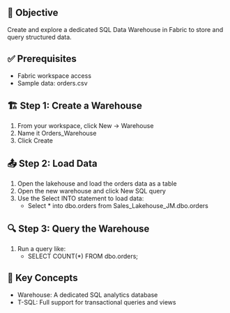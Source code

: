 ## 🎯 Objective
Create and explore a dedicated SQL Data Warehouse in Fabric to store and query structured data.

## ✅ Prerequisites
- Fabric workspace access
- Sample data: orders.csv

## 🏗️ Step 1: Create a Warehouse
1. From your workspace, click New → Warehouse
2. Name it Orders_Warehouse
3. Click Create

## 📤 Step 2: Load Data
1. Open the lakehouse and load the orders data as a table
2. Open the new warehouse and click New SQL query
3. Use the Select INTO statement to load data:
    - Select * into dbo.orders from Sales_Lakehouse_JM.dbo.orders

## 🔍 Step 3: Query the Warehouse
1. Run a query like:
    - SELECT COUNT(*) FROM dbo.orders;

 ## 📘 Key Concepts
- Warehouse: A dedicated SQL analytics database
- T-SQL: Full support for transactional queries and views

